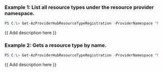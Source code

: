 ### Example 1: List all resource types under the resource provider namespace.
```powershell
PS C:\> Get-AzProviderHubResourceTypeRegistration -ProviderNamespace "Microsoft.Contoso"
```

{{ Add description here }}

### Example 2: Gets a resource type by name.
```powershell
PS C:\> Get-AzProviderHubResourceTypeRegistration -ProviderNamespace "Microsoft.Contoso" -ResourceType "testResourceType"
```

{{ Add description here }}

